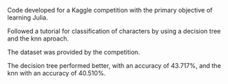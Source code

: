 Code developed for a Kaggle competition with the primary objective of learning Julia. 

Followed a tutorial for classification of characters by using a decision tree and the knn aproach.

The dataset was provided by the competition.

The decision tree performed better, with an accuracy of 43.717%, and the knn with an accuracy of 40.510%.
